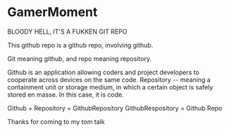 # GamerMoment
BLOODY HELL, IT'S A FUKKEN GIT REPO

This github repo is a github repo, involving github.

Git meaning github, and repo meaning repository.

Github is an application allowing coders and project developers to cooperate across devices on the same code.
Repository -- meaning a containment unit or storage medium, in which a certain object is safely stored en masse. In this case, it is code.

Github + Repository = GithubRepository
GithubRespository = Github Repo

Thanks for coming to my tom talk
